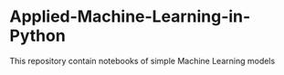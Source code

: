 # Applied-Machine-Learning-in-Python
This repository contain notebooks of simple Machine Learning models 
